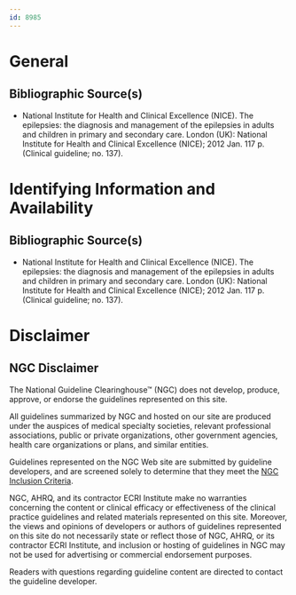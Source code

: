 ```yaml
---
id: 8985
---
```


# General

## Bibliographic Source(s)

- National Institute for Health and Clinical Excellence (NICE). The epilepsies: the diagnosis and management of the epilepsies in adults and children in primary and secondary care. London (UK): National Institute for Health and Clinical Excellence (NICE); 2012 Jan. 117 p. (Clinical guideline; no. 137).

# Identifying Information and Availability

## Bibliographic Source(s)

- National Institute for Health and Clinical Excellence (NICE). The epilepsies: the diagnosis and management of the epilepsies in adults and children in primary and secondary care. London (UK): National Institute for Health and Clinical Excellence (NICE); 2012 Jan. 117 p. (Clinical guideline; no. 137).

# Disclaimer

## NGC Disclaimer

The National Guideline Clearinghouse™ (NGC) does not develop, produce, approve, or endorse the guidelines represented on this site.

All guidelines summarized by NGC and hosted on our site are produced under the auspices of medical specialty societies, relevant professional associations, public or private organizations, other government agencies, health care organizations or plans, and similar entities.

Guidelines represented on the NGC Web site are submitted by guideline developers, and are screened solely to determine that they meet the [NGC Inclusion Criteria](/help-and-about/summaries/inclusion-criteria).

NGC, AHRQ, and its contractor ECRI Institute make no warranties concerning the content or clinical efficacy or effectiveness of the clinical practice guidelines and related materials represented on this site. Moreover, the views and opinions of developers or authors of guidelines represented on this site do not necessarily state or reflect those of NGC, AHRQ, or its contractor ECRI Institute, and inclusion or hosting of guidelines in NGC may not be used for advertising or commercial endorsement purposes.

Readers with questions regarding guideline content are directed to contact the guideline developer.

